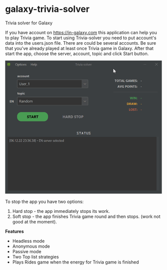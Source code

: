 # galaxy-trivia-solver
 Trivia solver for Galaxy
 
 If you have account on https://in-galaxy.com this application can help you to play Trivia game. 
 To start using Trivia-solver you need to put account's data into the users.json file. 
 There are could be several accounts. 
 Be sure that you've already played at least once Trivia game in Galaxy.
 After that start the app, choose the server, account, topic and click Start button.
 
![](https://github.com/thevalidator/trivia-solver/blob/master/start_solver.gif)

To stop the app you have two options:
1) Hard stop - the app immediately stops its work. 
2) Soft stop - the app finishes Trivia game round and then stops. (work not good at the moment).


**Features**
- Headless mode
- Anonymous mode
- Passive mode
- Two Top list strategies
- Plays Rides game when the energy for Trivia game is finished
